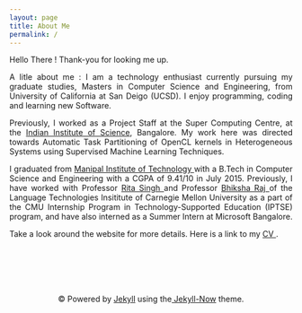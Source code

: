 ```yaml
---
layout: page
title: About Me
permalink: /
---
```


<span style="text-align: justify;">
Hello There ! Thank-you for looking me up. 

A litle about me : I am a technology enthusiast currently pursuing my graduate studies, Masters in Computer Science and Engineering, from University of California at San Deigo (UCSD). I enjoy programming, coding and learning new Software.  



Previously, I worked as a Project Staff at the Super Computing Centre</a>, at the <a href = "http://www.iisc.ernet.in/">Indian Institute of Science</a>, Bangalore. My work here was directed towards Automatic Task Partitioning of OpenCL kernels in Heterogeneous Systems using Supervised Machine Learning Techniques. 


I graduated from <a href = "http://manipal.edu/mu.html"> Manipal Institute of Technology </a> with a B.Tech in Computer Science and Engineering with a CGPA of 9.41/10 in July 2015. Previously, I have worked with Professor <a href ="https://scholar.google.com/citations?user=0lMANmwAAAAJ&hl=en"> Rita Singh </a> and Professor <a href="https://scholar.google.com/citations?user=IWcGY98AAAAJ"> Bhiksha Raj </a> of the Language Technologies Insititute of Carnegie Mellon University as a part of the CMU Internship Program in Technology-Supported Education (IPTSE) program, and have also interned as a Summer Intern at Microsoft Bangalore. 


Take a look around the website for more details. 
Here is a link to my  <a href = "http://tejeswinisundaram.github.io/assets/tejeswini_cv.pdf"> CV </a>.
</span>

<br/>
<br/>
<br/>
<br/>
<br/>

<div class="container" align="center">
<span>&copy; Powered by  <a href="http://jekyllrb.com" rel="nofollow">Jekyll</a> using the<a href="http://www.jekyllnow.com/" rel="no follow"> Jekyll-Now</a> theme.</span>
</div>
